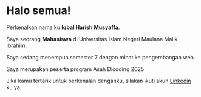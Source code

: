 # Halo semua! 

Perkenalkan nama ku **Iqbal Harish Musyaffa**.<br>

Saya seorang **Mahasiswa** di Universitas Islam Negeri Maulana Malik Ibrahim.<br>

Saya sedang menempuh semester 7 dengan minat ke pengembangan web.<br>

Saya merupakan peserta program Asah Dicoding 2025<br>

Jika kamu tertarik untuk berkenalan denganku, silakan ikuti akun [Linkedin](https://www.linkedin.com/in/iqbal-harish-musyaffa-a512a324b/) ku ya.
